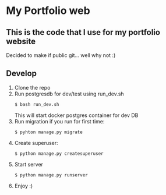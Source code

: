 # My Portfolio web

## This is the code that I use for my portfolio website

Decided to make if public git... well why not :) 

## Develop

1. Clone the repo
2. Run postgresdb for dev/test using run_dev.sh
    ```shell
    $ bash run_dev.sh
    ```
    This will start docker postgres container for dev DB
3. Run migration if you run for first time:
    ```shell
    $ pyhton manage.py migrate
    ```
4. Create superuser:
    ```shell
    $ python manage.py createsuperuser
    ```
5. Start server
    ```shell
    $ python manage.py runserver
    ```
6. Enjoy :)
